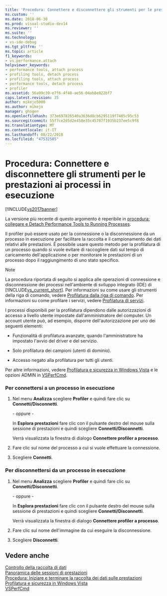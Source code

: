 ```yaml
---
title: 'Procedura: Connettere e disconnettere gli strumenti per le prestazioni ai processi in esecuzione | Microsoft Docs'
ms.custom: ''
ms.date: 2018-06-30
ms.prod: visual-studio-dev14
ms.reviewer: ''
ms.suite: ''
ms.technology:
- vs-ide-debug
ms.tgt_pltfrm: ''
ms.topic: article
f1_keywords:
- vs.performance.attach
helpviewer_keywords:
- performance tools, attach process
- profiling tools, detach process
- profiling tools, attach process
- performance tools, detach process
- profiler
ms.assetid: 56a99c39-e7f6-4f48-ae56-04ab8e022bf7
caps.latest.revision: 35
author: mikejo5000
ms.author: mikejo
manager: ghogen
ms.openlocfilehash: 373e697826540a3636d8cb6295119f7405c95c53
ms.sourcegitcommit: 55f7ce2d5d2e458e35c45787f1935b237ee5c9f8
ms.translationtype: MT
ms.contentlocale: it-IT
ms.lasthandoff: 08/22/2018
ms.locfileid: "47532585"
---
```

# <a name="how-to-attach-and-detach-performance-tools-to-running-processes"></a>Procedura: Connettere e disconnettere gli strumenti per le prestazioni ai processi in esecuzione
[!INCLUDE[vs2017banner](../includes/vs2017banner.md)]

La versione più recente di questo argomento è reperibile in [procedura: collegare e Detach Performance Tools to Running Processes](https://docs.microsoft.com/visualstudio/profiling/how-to-attach-and-detach-performance-tools-to-running-processes).  
  
Il profiler può essere usato per la connessione o la disconnessione da un processo in esecuzione per facilitare la raccolta e il campionamento dei dati relativi alle prestazioni. È possibile usare questo metodo per la profilatura di un processo quando si vuole evitare di raccogliere dati sul tempo di caricamento dell'applicazione o per monitorare le prestazioni di un processo dopo il raggiungimento di uno stato specifico.  
  
> [!NOTE]
>  La procedura riportata di seguito si applica alle operazioni di connessione e disconnessione dei processi nell'ambiente di sviluppo integrato (IDE) di [!INCLUDE[vs_current_short](../includes/vs-current-short-md.md)]. Per informazioni su come usare gli strumenti della riga di comando, vedere [Profilatura dalla riga di comando](../profiling/using-the-profiling-tools-from-the-command-line.md). Per informazioni su come profilare i servizi, vedere [Profilatura di servizi](../profiling/command-line-profiling-of-services.md).  
  
 I processi disponibili per la profilatura dipendono dalle autorizzazioni di accesso a livello utente impostate dall'amministratore del computer. Un account utente può, ad esempio, disporre dell'autorizzazione per uno dei seguenti elementi:  
  
-   Funzionalità di profilatura avanzate, quando l'amministratore ha impostato l'avvio del driver e del servizio.  
  
-   Solo profilatura dei campioni (utenti di dominio).  
  
-   Accesso negato alla profilatura per tutti gli utenti.  
  
 Per altre informazioni, vedere [Profilatura e sicurezza in Windows Vista](../profiling/profiling-and-windows-vista-security.md) e le opzioni ADMIN in [VSPerfCmd](../profiling/vsperfcmd.md).  
  
### <a name="to-attach-to-a-running-process"></a>Per connettersi a un processo in esecuzione  
  
1.  Nel menu **Analizza** scegliere **Profiler** e quindi fare clic su **Connetti/Disconnetti**.  
  
     \- oppure -  
  
     In **Esplora prestazioni** fare clic con il pulsante destro del mouse sulla sessione di prestazioni e quindi scegliere **Connetti/Disconnetti**.  
  
     Verrà visualizzata la finestra di dialogo **Connettere profiler a processo**.  
  
2.  Fare clic sul nome del processo a cui si vuole effettuare la connessione.  
  
3.  Scegliere **Connetti**.  
  
### <a name="to-detach-from-a-running-process"></a>Per disconnettersi da un processo in esecuzione  
  
1.  Nel menu **Analizza** scegliere **Profiler** e quindi fare clic su **Connetti/Disconnetti**.  
  
     \- oppure -  
  
     In **Esplora prestazioni** fare clic con il pulsante destro del mouse sulla sessione di prestazioni e quindi scegliere **Connetti/Disconnetti**.  
  
     Verrà visualizzata la finestra di dialogo **Connettere profiler a processo**.  
  
2.  Fare clic sul nome dell'immagine da cui eseguire la disconnessione.  
  
3.  Scegliere **Disconnetti**.  
  
## <a name="see-also"></a>Vedere anche  
 [Controllo della raccolta di dati](../profiling/controlling-data-collection.md)   
 [Panoramica delle sessioni di prestazioni](../profiling/performance-session-overview.md)   
 [Procedura: Iniziare e terminare la raccolta dei dati sulle prestazioni](../profiling/how-to-start-and-end-performance-data-collection.md)   
 [Profilatura e sicurezza in Windows Vista](../profiling/profiling-and-windows-vista-security.md)   
 [VSPerfCmd](../profiling/vsperfcmd.md)



